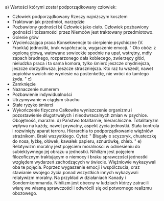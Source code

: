 a) 
Wartości którymi został podporządkowany człowiek:
- Człowiek podporządkowany Rzeszy najniższym kosztem
- Traktowan jak przedmiot, narzędzie
- Pozbawiony godności
b)
Człowiek jako ciało.
Człowiek pozbawiony godności i tożsamości przez Niemców jest traktowany przedmiotowo.
- Golenie głów
- Wycieńczająca praca
Konsekwencje to cierpienie psychiczne (V. Frankla) jednostki, brak współczucia, wygaszenie emocji. 
"
Oto obóz: z ogoloną głową, watowane sowieckie spodnie na upał, wstrętny, mdły zapach brudnego, rozparzonego dała kobiecego, zwierzęcy głód, nieludzka praca i ta sama komora, tylko śmierć jeszcze ohydniejsza, jeszcze obrzydliwsza, jeszcze straszniejsza. Kto raz tu wszedł, nawet popiołów swoich nie wyniesie na postenkettę, nie wróci do tamtego żyda. 
"
c) 
- Zamknięcie
- Naznaczenie numerem
- Pozbawienie indywidualności
- Utrzymywanie w ciągłym strachu
- Stałe ryzyko śmierci
- Wykończenie fizyczne
Całkowite wyniszczenie organizmu i pozostawienie długotrwałych i nieodwracalnych zmian w psychice. Obojętność, marazm. 
d)
Państwo totaltarnie, hierarchiczne. Totalitaryzm wpływa na każdy, nawet prywatny, aspekt życia jednostki. Stała kontrola i rozwinięty aparat terroru. Hierarchia to podporządkowanie więźniów strażnikom. Braki wszystkiego. 
Cytat: 
"
Błagały o scyzoryk, chusteczkę do nosa, łyżkę, ołówek, kawałek papieru, sznurówkę, chleb. 
"
e)
Relatywizm moralny jest pojęciem moralności w odniesieniu do subiektywnego jej obrazu u jednostki.
Nihilizm jest pojęciem filozoficznym traktującym o niemocy i braku sprawczości jednostki względem wydarzeń zachodzących w świecie.
Więźniowie wykazywali oba te pojęcia. Poprzez wygaszenie emocji i współczucia, oraz stawianie swojego życia ponad wszystkich innych wykazywali relatywizm moralny. Na przykład w działaniach Kanady i Sondernkommanda. Nihilizm jest obecny w ludziach którzy zatracili wiarę we własną sprawczości i odwrócili się od potwornego realizmu obozowego. 
